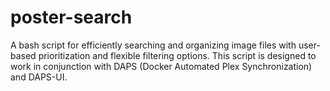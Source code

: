 # poster-search
A bash script for efficiently searching and organizing image files with user-based prioritization and flexible filtering options. This script is designed to work in conjunction with DAPS (Docker Automated Plex Synchronization) and DAPS-UI.
